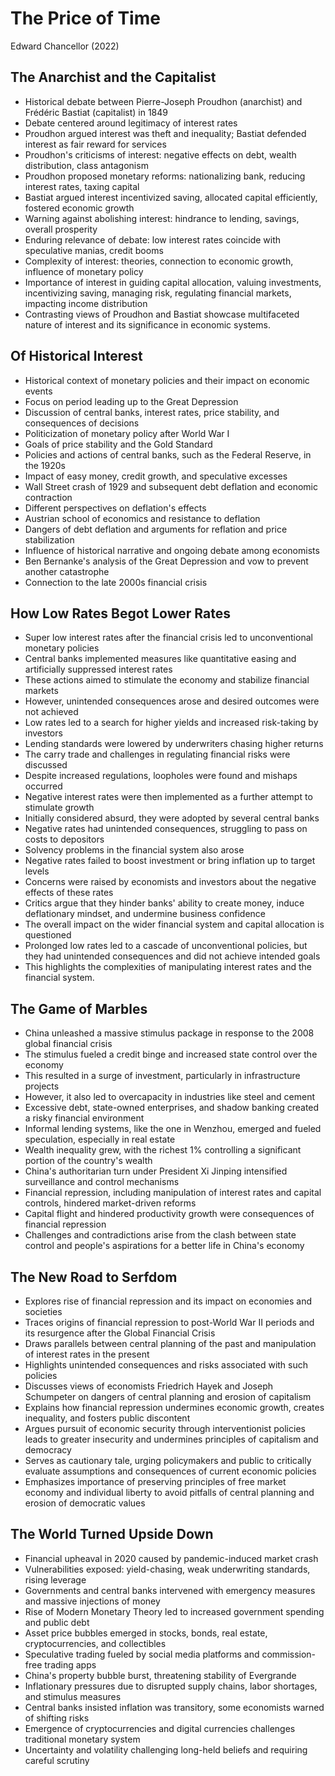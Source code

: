 # The Price of Time
Edward Chancellor (2022)

## The Anarchist and the Capitalist
- Historical debate between Pierre-Joseph Proudhon (anarchist) and Frédéric Bastiat (capitalist) in 1849
- Debate centered around legitimacy of interest rates
- Proudhon argued interest was theft and inequality; Bastiat defended interest as fair reward for services
- Proudhon's criticisms of interest: negative effects on debt, wealth distribution, class antagonism
- Proudhon proposed monetary reforms: nationalizing bank, reducing interest rates, taxing capital
- Bastiat argued interest incentivized saving, allocated capital efficiently, fostered economic growth
- Warning against abolishing interest: hindrance to lending, savings, overall prosperity
- Enduring relevance of debate: low interest rates coincide with speculative manias, credit booms
- Complexity of interest: theories, connection to economic growth, influence of monetary policy
- Importance of interest in guiding capital allocation, valuing investments, incentivizing saving, managing risk, regulating financial markets, impacting income distribution
- Contrasting views of Proudhon and Bastiat showcase multifaceted nature of interest and its significance in economic systems.

## Of Historical Interest
- Historical context of monetary policies and their impact on economic events
- Focus on period leading up to the Great Depression
- Discussion of central banks, interest rates, price stability, and consequences of decisions
- Politicization of monetary policy after World War I
- Goals of price stability and the Gold Standard
- Policies and actions of central banks, such as the Federal Reserve, in the 1920s
- Impact of easy money, credit growth, and speculative excesses
- Wall Street crash of 1929 and subsequent debt deflation and economic contraction
- Different perspectives on deflation's effects
- Austrian school of economics and resistance to deflation
- Dangers of debt deflation and arguments for reflation and price stabilization
- Influence of historical narrative and ongoing debate among economists
- Ben Bernanke's analysis of the Great Depression and vow to prevent another catastrophe
- Connection to the late 2000s financial crisis

## How Low Rates Begot Lower Rates
- Super low interest rates after the financial crisis led to unconventional monetary policies
- Central banks implemented measures like quantitative easing and artificially suppressed interest rates
- These actions aimed to stimulate the economy and stabilize financial markets
- However, unintended consequences arose and desired outcomes were not achieved
- Low rates led to a search for higher yields and increased risk-taking by investors
- Lending standards were lowered by underwriters chasing higher returns
- The carry trade and challenges in regulating financial risks were discussed
- Despite increased regulations, loopholes were found and mishaps occurred
- Negative interest rates were then implemented as a further attempt to stimulate growth
- Initially considered absurd, they were adopted by several central banks
- Negative rates had unintended consequences, struggling to pass on costs to depositors
- Solvency problems in the financial system also arose
- Negative rates failed to boost investment or bring inflation up to target levels
- Concerns were raised by economists and investors about the negative effects of these rates
- Critics argue that they hinder banks' ability to create money, induce deflationary mindset, and undermine business confidence
- The overall impact on the wider financial system and capital allocation is questioned
- Prolonged low rates led to a cascade of unconventional policies, but they had unintended consequences and did not achieve intended goals
- This highlights the complexities of manipulating interest rates and the financial system.

## The Game of Marbles
- China unleashed a massive stimulus package in response to the 2008 global financial crisis
- The stimulus fueled a credit binge and increased state control over the economy
- This resulted in a surge of investment, particularly in infrastructure projects
- However, it also led to overcapacity in industries like steel and cement
- Excessive debt, state-owned enterprises, and shadow banking created a risky financial environment
- Informal lending systems, like the one in Wenzhou, emerged and fueled speculation, especially in real estate
- Wealth inequality grew, with the richest 1% controlling a significant portion of the country's wealth
- China's authoritarian turn under President Xi Jinping intensified surveillance and control mechanisms
- Financial repression, including manipulation of interest rates and capital controls, hindered market-driven reforms
- Capital flight and hindered productivity growth were consequences of financial repression
- Challenges and contradictions arise from the clash between state control and people's aspirations for a better life in China's economy

## The New Road to Serfdom
- Explores rise of financial repression and its impact on economies and societies
- Traces origins of financial repression to post-World War II periods and its resurgence after the Global Financial Crisis
- Draws parallels between central planning of the past and manipulation of interest rates in the present
- Highlights unintended consequences and risks associated with such policies
- Discusses views of economists Friedrich Hayek and Joseph Schumpeter on dangers of central planning and erosion of capitalism
- Explains how financial repression undermines economic growth, creates inequality, and fosters public discontent
- Argues pursuit of economic security through interventionist policies leads to greater insecurity and undermines principles of capitalism and democracy
- Serves as cautionary tale, urging policymakers and public to critically evaluate assumptions and consequences of current economic policies
- Emphasizes importance of preserving principles of free market economy and individual liberty to avoid pitfalls of central planning and erosion of democratic values

## The World Turned Upside Down
- Financial upheaval in 2020 caused by pandemic-induced market crash
- Vulnerabilities exposed: yield-chasing, weak underwriting standards, rising leverage
- Governments and central banks intervened with emergency measures and massive injections of money
- Rise of Modern Monetary Theory led to increased government spending and public debt
- Asset price bubbles emerged in stocks, bonds, real estate, cryptocurrencies, and collectibles
- Speculative trading fueled by social media platforms and commission-free trading apps
- China's property bubble burst, threatening stability of Evergrande
- Inflationary pressures due to disrupted supply chains, labor shortages, and stimulus measures
- Central banks insisted inflation was transitory, some economists warned of shifting risks
- Emergence of cryptocurrencies and digital currencies challenges traditional monetary system
- Uncertainty and volatility challenging long-held beliefs and requiring careful scrutiny
